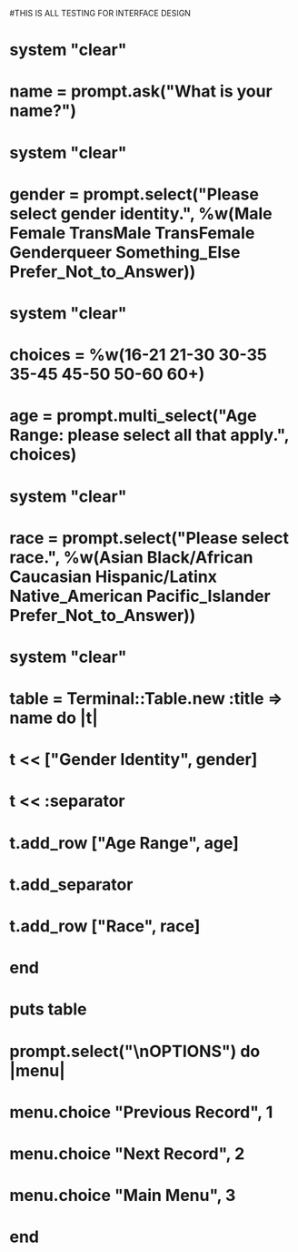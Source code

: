 #THIS IS ALL TESTING FOR INTERFACE DESIGN

# system "clear"
# name = prompt.ask("What is your name?")
#
# system "clear"
# gender = prompt.select("Please select gender identity.", %w(Male Female TransMale TransFemale Genderqueer Something_Else Prefer_Not_to_Answer))
#
# system "clear"
# choices = %w(16-21 21-30 30-35 35-45 45-50 50-60 60+)
# age = prompt.multi_select("Age Range: please select all that apply.", choices)
#
# system "clear"
# race = prompt.select("Please select race.", %w(Asian Black/African Caucasian Hispanic/Latinx Native_American Pacific_Islander Prefer_Not_to_Answer))
#
# system "clear"
# table = Terminal::Table.new :title => name do |t|
#   t << ["Gender Identity", gender]
#   t << :separator
#   t.add_row ["Age Range", age]
#   t.add_separator
#   t.add_row ["Race", race]
# end
#
# puts table
#
# prompt.select("\nOPTIONS") do |menu|
#   menu.choice "Previous Record", 1
#   menu.choice "Next Record", 2
#   menu.choice "Main Menu", 3
# end
